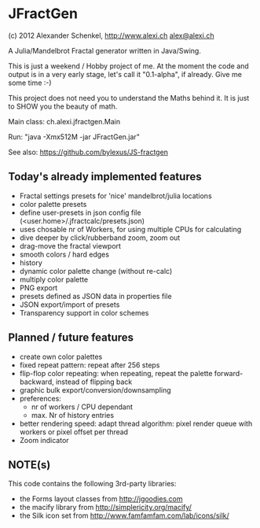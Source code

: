 JFractGen
=========

(c) 2012 Alexander Schenkel, http://www.alexi.ch alex@alexi.ch

A Julia/Mandelbrot Fractal generator written in Java/Swing.

This is just a weekend / Hobby project of me. At the moment the code and output is
in a very early stage, let's call it "0.1-alpha", if already. Give me some time :-)

This project does not need you to understand the Maths behind it. It is just to SHOW
you the beauty of math.

Main class: ch.alexi.jfractgen.Main

Run: "java -Xmx512M -jar JFractGen.jar"

See also: https://github.com/bylexus/JS-fractgen

Today's already implemented features
------------------------------------
- Fractal settings presets for 'nice' mandelbrot/julia locations
- color palette presets
- define user-presets in json config file (<user.home>/.jfractcalc/presets.json)
- uses chosable nr of Workers, for using multiple CPUs for calculating
- dive deeper by click/rubberband zoom, zoom out
- drag-move the fractal viewport
- smooth colors / hard edges
- history
- dynamic color palette change (without re-calc)
- multiply color palette
- PNG export
- presets defined as JSON data in properties file
- JSON export/import of presets
- Transparency support in color schemes


Planned / future features
-------------------------
- create own color palettes
- fixed repeat pattern: repeat after 256 steps
- flip-flop color repeating: when repeating, repeat the palette forward-backward, instead of flipping back
- graphic bulk export/conversion/downsampling
- preferences:
  - nr of workers / CPU dependant
  - max. Nr of history entries
- better rendering speed: adapt thread algorithm: pixel render queue with workers
   or pixel offset per thread
- Zoom indicator



NOTE(s)
-------
This code contains the following 3rd-party libraries:
- the Forms layout classes from http://jgoodies.com
- the macify library from http://simplericity.org/macify/
- the Silk icon set from http://www.famfamfam.com/lab/icons/silk/

